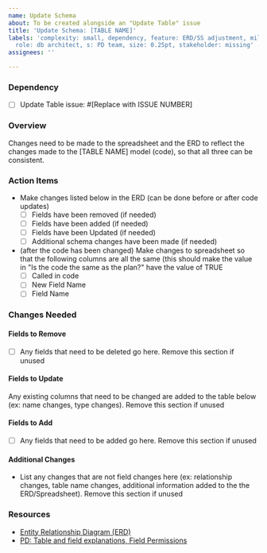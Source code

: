 ```yaml
---
name: Update Schema
about: To be created alongside an "Update Table" issue
title: 'Update Schema: [TABLE NAME]'
labels: 'complexity: small, dependency, feature: ERD/SS adjustment, milestone: missing,
  role: db architect, s: PD team, size: 0.25pt, stakeholder: missing'
assignees: ''

---
```


### Dependency
- [ ] Update Table issue: #[Replace with ISSUE NUMBER]

### Overview
Changes need to be made to the spreadsheet and the ERD to reflect the changes made to the [TABLE NAME] model (code), so that all three can be consistent.

### Action Items
- Make changes listed below in the ERD (can be done before or after code updates)
   - [ ] Fields have been removed (if needed)
   - [ ] Fields have been added (if needed)
   - [ ] Fields have been Updated (if needed)
   - [ ] Additional schema changes have been made (if needed)
- (after the code has been changed) Make changes to spreadsheet so that the following columns are all the same (this should make the value in "Is the code the same as the plan?" have the value of TRUE
   - [ ] Called in code
   - [ ] New Field Name
   - [ ] Field Name

### Changes Needed
#### Fields to Remove
- [ ] Any fields that need to be deleted go here. Remove this section if unused

#### Fields to Update
Any existing columns that need to be changed are added to the table below (ex: name changes, type changes). Remove this section if unused

#### Fields to Add
- [ ] Any fields that need to be added go here. Remove this section if unused


#### Additional Changes
- List any changes that are not field changes here (ex: relationship changes, table name changes, additional information added to the the ERD/Spreadsheet). Remove this section if unused

### Resources
- [Entity Relationship Diagram (ERD)](https://lucid.app/lucidchart/ac2f3e81-00d2-4257-b1fc-266d7f0a4cbe/view)
- [PD: Table and field explanations, Field Permissions](https://docs.google.com/spreadsheets/d/1x_zZ8JLS2hO-zG0jUocOJmX16jh-DF5dccrd_OEGNZ0/edit?gid=371053454#gid=371053454)

